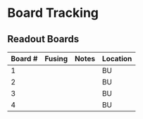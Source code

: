 # Board Tracking

## Readout Boards

| Board # | Fusing | Notes | Location |
| ---     | ---    | ---   | ---      |
| 1       |        |       | BU       |
| 2       |        |       | BU       |
| 3       |        |       | BU       |
| 4       |        |       | BU       |
